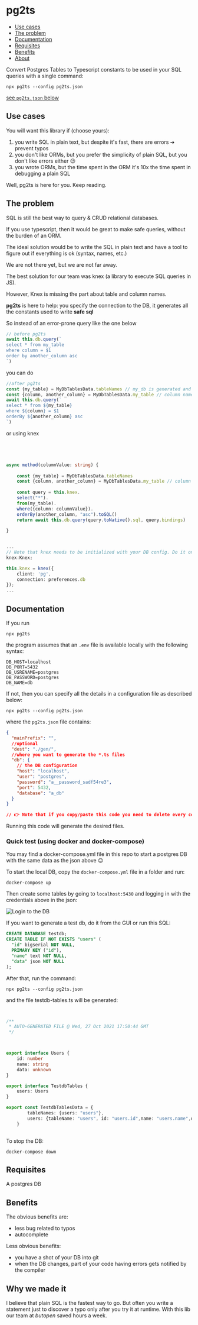 # pg2ts


- [Use cases](#use-cases)
- [The problem](#the-problem)
- [Documentation](#documentation)
- [Requisites](#requisites)
- [Benefits](#benefits)
- [About](#why-we-made-it)

Convert Postgres Tables to Typescript constants to be used in your SQL queries with a single command:

```npx pg2ts --config pg2ts.json```

[see `pg2ts.json` below](#documentation)

## Use cases
You will want this library if (choose yours):
1) you write SQL in plain text, but despite it's fast, there are errors ➔ prevent typos
2) you don't like ORMs, but you prefer the simplicity of plain SQL, but you don't like errors either 😉
3) you wrote ORMs, but the time spent in the ORM it's 10x the time spent in debugging a plain SQL

Well, pg2ts is here for you. Keep reading.

## The problem

SQL is still the best way to query & CRUD relational databases.

If you use typescript, then it would be great to make safe queries, 
without the burden of an ORM.

The ideal solution would be to write the SQL in plain text and have 
a tool to figure out if everything is ok (syntax, names, etc.)

We are not there yet, but we are not far away.

The best solution for our team was knex (a library to execute SQL queries in JS).

However, Knex is missing the part about table and column names.

**pg2ts** is here to help: you specify the connection to the DB, it generates 
all the constants used to write **safe sql**

So instead of an error-prone query like the one below

```typescript
// before pg2ts
await this.db.query(`
select * from my_table
where column = $1
order by another_column asc
`)
```

you can do

```typescript
//after pg2ts
const {my_table} = MyDbTablesData.tableNames // my_db is generated and exported by pg2ts
const {column, another_column} = MyDbTablesData.my_table // column names are saved in the table name
await this.db.query(`
select * from ${my_table} 
where ${column} = $1
orderBy ${another_column} asc
`)
```

or using knex
```typescript




async method(columnValue: string) {
    
    const {my_table} = MyDbTablesData.tableNames
    const {column, another_column} = MyDbTablesData.my_table // column names are saved in the table name
    
    const query = this.knex.
    select("*").
    from(my_table).
    where({column: columnValue}).
    orderBy(another_column, "asc").toSQL()
    return await this.db.query(query.toNative().sql, query.bindings)
    
}


...
// Note that knex needs to be initialized with your DB config. Do it once somewhere:
knex:Knex;

this.knex = knex({
    client: 'pg',
    connection: preferences.db
});
...
```

## Documentation

If you run

```npx pg2ts```

the program assumes that an `.env` file is available locally with the following syntax:

```
DB_HOST=localhost
DB_PORT=5432
DB_USRENAME=postgres
DB_PASSWORD=postgres
DB_NAME=db
```

If not, then you can specify all the details in a configuration file as described below:

```npx pg2ts --config pg2ts.json```

where the `pg2ts.json` file contains:

```json
{
  "mainPrefix": "",
  //optional
  "dest": "./gen/",
  //where you want to generate the *.ts files
  "db": {
    // the DB configuration
    "host": "localhost",
    "user": "postgres",
    "password": "a__password_sadf54re3",
    "port": 5432,
    "database": "a_db"
  }
}

// 👉 Note that if you copy/paste this code you need to delete every comment. Json doesn't like comments 😉 
```

Running this code will generate the desired files.


[//]: # (###Generate at every change and make it part of your development process
npm install + package.json task + watch...)

### Quick test (using docker and docker-compose)

You may find a docker-compose.yml file in this repo to start a postgres DB with the same data as the json above 😉

To start the local DB, copy the `docker-compose.yml` file in a folder and run:

```docker-compose up```

Then create some tables by going to `localhost:5430` and logging in with the 
credentials above in the json:

![Login to the DB](README/shot1.jpg)

If you want to generate a test db, do it from the GUI or run this SQL:

```sql
CREATE DATABASE testdb;
CREATE TABLE IF NOT EXISTS "users" (
  "id" bigserial NOT NULL,
  PRIMARY KEY ("id"),
  "name" text NOT NULL,
  "data" json NOT NULL
);
```
After that, run the command:

`npx pg2ts --config pg2ts.json`

and the file testdb-tables.ts will be generated:

```typescript


/**
 * AUTO-GENERATED FILE @ Wed, 27 Oct 2021 17:50:44 GMT
 */



export interface Users { 
	id: number
	name: string
	data: unknown 
}

export interface TestdbTables {
    users: Users
}

export const TestdbTablesData = {
        tableNames: {users: "users"}, 
        users: {tableName: "users", id: "users.id",name: "users.name",data: "users.data"}
    }
    
```

To stop the DB:

```docker-compose down```

## Requisites

A postgres DB

## Benefits
The obvious benefits are:
- less bug related to typos
- autocomplete

Less obvious benefits:
- you have a shot of your DB into git
- when the DB changes, part of your code having errors gets notified by the compiler


## Why we made it
I believe that plain SQL is the fastest way to go. But often you write a statement just to discover a 
typo only after you try it at runtime. With this lib our team at _butopen_ saved hours a week.
